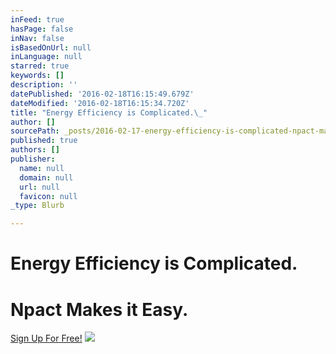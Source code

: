 ```yaml
---
inFeed: true
hasPage: false
inNav: false
isBasedOnUrl: null
inLanguage: null
starred: true
keywords: []
description: ''
datePublished: '2016-02-18T16:15:49.679Z'
dateModified: '2016-02-18T16:15:34.720Z'
title: "Energy Efficiency is Complicated.\_"
author: []
sourcePath: _posts/2016-02-17-energy-efficiency-is-complicated-npact-makes-it-easy.md
published: true
authors: []
publisher:
  name: null
  domain: null
  url: null
  favicon: null
_type: Blurb

---
```

# Energy Efficiency is Complicated. 

# Npact Makes it Easy.

[Sign Up For Free!][0]
![](https://the-grid-user-content.s3-us-west-2.amazonaws.com/96fb3b88-afb9-46ae-9be1-0d897a9a6c60.png)

[0]: thegrid.io